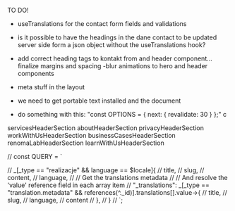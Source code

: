 TO DO!

- useTranslations for the contact form fields and validations
- is it possible to have the headings in the dane contact to be updated server side form a json object without the useTranslations hook?
- add correct heading tags to kontakt from and header component... finalize margins and spacing
  -blur animations to hero and header components

- meta stuff in the layout
- we need to get portable text installed and the document
- do something with this: "const OPTIONS = { next: { revalidate: 30 } };"
  c

servicesHeaderSection
aboutHeaderSection
privacyHeaderSection
workWithUsHeaderSection
businessCasesHeaderSection
renomaLabHeaderSection
learnWithUsHeaderSection

// const QUERY = `

// _[_type == "realizacje" && language == $locale]{
// title,
// slug,
// content,
// language,
// // Get the translations metadata
// // And resolve the 'value' reference field in each array item
// "\_translations": _[_type == "translation.metadata" && references(^._id)].translations[].value->{
// title,
// slug,
// language,
// content
// },
// }
// `;
